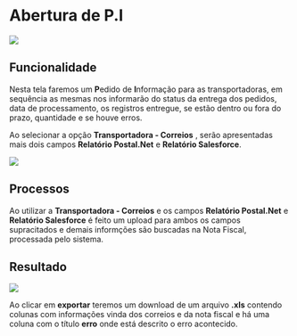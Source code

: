 # Abertura de P.I

![](http://developers.connectparts.com.br/imagens/AberturaDePI01.png)

## Funcionalidade

Nesta tela faremos um **P**edido de **I**nformação para as transportadoras, em sequência as mesmas nos informarão do status da entrega dos pedidos, data de processamento, os registros entregue, se estão dentro ou fora do prazo, quantidade e se houve erros.

Ao selecionar a opção **Transportadora - Correios** , serão apresentadas mais dois campos **Relatório Postal.Net** e **Relatório Salesforce**.

![](http://developers.connectparts.com.br/imagens/AberturaDePI03.png)

## Processos

Ao utilizar a **Transportadora - Correios**  e os campos **Relatório Postal.Net** e **Relatório Salesforce** é feito um upload para ambos os campos supracitados e demais informções são buscadas na Nota Fiscal, processada pelo sistema.

## Resultado

![](http://developers.connectparts.com.br/imagens/AberturaDePI02.png)

Ao clicar em **exportar** teremos um download de um arquivo **.xls** contendo colunas com informações vinda dos correios e da nota fiscal e há uma coluna com o título **erro** onde está descrito o erro acontecido.

